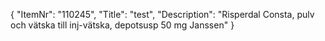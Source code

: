 {
  "ItemNr": "110245",
  "Title": "test",
  "Description": "Risperdal Consta, pulv och vätska till inj-vätska, depotsusp 50 mg Janssen"
}